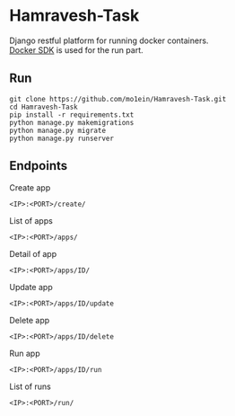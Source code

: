 # Hamravesh-Task
Django restful platform for running docker containers. <br>
[Docker SDK](https://docker-py.readthedocs.io/en/stable/containers.html#) is used for the run part.

## Run

```
git clone https://github.com/mo1ein/Hamravesh-Task.git
cd Hamravesh-Task
pip install -r requirements.txt
python manage.py makemigrations
python manage.py migrate
python manage.py runserver
```

## Endpoints
Create app

```
<IP>:<PORT>/create/
```

List of apps

```
<IP>:<PORT>/apps/
```

Detail of app

```
<IP>:<PORT>/apps/ID/
```

Update app

```
<IP>:<PORT>/apps/ID/update
```

Delete app

```
<IP>:<PORT>/apps/ID/delete
```

Run app

```
<IP>:<PORT>/apps/ID/run
```

List of runs

```
<IP>:<PORT>/run/
```
